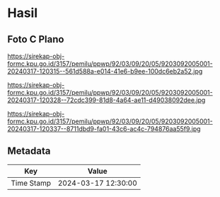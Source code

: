 # Hasil

## Foto C Plano

https://sirekap-obj-formc.kpu.go.id/3157/pemilu/ppwp/92/03/09/20/05/9203092005001-20240317-120315--561d588a-e014-41e6-b9ee-100dc6eb2a52.jpg

https://sirekap-obj-formc.kpu.go.id/3157/pemilu/ppwp/92/03/09/20/05/9203092005001-20240317-120328--72cdc399-81d8-4a64-ae11-d49038092dee.jpg

https://sirekap-obj-formc.kpu.go.id/3157/pemilu/ppwp/92/03/09/20/05/9203092005001-20240317-120337--8711dbd9-fa01-43c6-ac4c-794876aa55f9.jpg


## Metadata

| Key        | Value               |
| ---------- | ------------------- |
| Time Stamp | 2024-03-17 12:30:00 |



